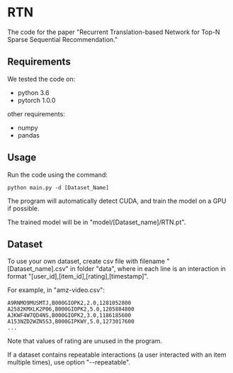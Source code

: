 # RTN

The code for the paper "Recurrent Translation-based Network for Top-N Sparse Sequential Recommendation."

## Requirements

We tested the code on:
* python 3.6
* pytorch 1.0.0

other requirements:
* numpy
* pandas

## Usage

Run the code using the command:
```
python main.py -d [Dataset_Name]
```
The program will automatically detect CUDA, and train the model on a GPU if possible.

The trained model will be in "model/[Dataset_name]/RTN.pt".

## Dataset
To use your own dataset, create csv file with filename "[Dataset_name].csv" in folder "data", where in each line is an interaction in format "[user_id],[item_id],[rating],[timestamp]".

For example, in "amz-video.csv":
```
A9RNMO9MUSMTJ,B000GIOPK2,2.0,1281052800
A2582KMXLK2P06,B000GIOPK2,5.0,1205884800
AJKWF4W7QD4NS,B000GIOPK2,3.0,1186185600
A153NZD2WZN5S3,B000GIPKWY,5.0,1273017600
...
```
Note that values of rating are unused in the program.

If a dataset contains repeatable interactions (a user interacted with an item multiple times), use option "--repeatable".